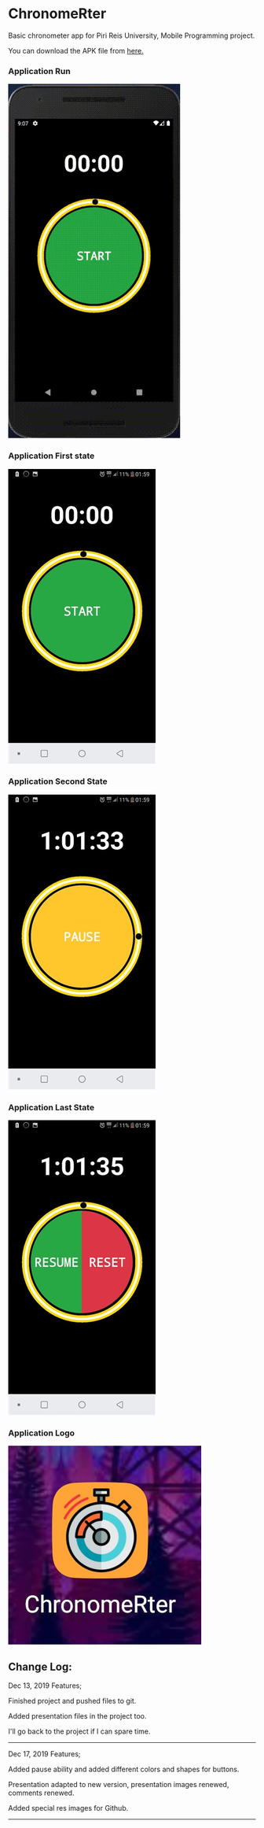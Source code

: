# ChronomeRter
Basic chronometer app for Piri Reis University, Mobile Programming project.

You can download the APK file from [here.](https://github.com/MertKRC/ChronomeRter/raw/master/app/release/app-release.apk)

### Application Run
![ChronomeRter Run](https://raw.githubusercontent.com/MertKRC/ChronomeRter/master/Presentation/ChronomeRterPresentationVisuals/appWork/appWork.gif)

### Application First state
![ChronomeRter first state](https://raw.githubusercontent.com/MertKRC/ChronomeRter/master/Github/ReadmeImg/LowResImg/main.jpg)

### Application Second State
![ChronomeRter second state](https://raw.githubusercontent.com/MertKRC/ChronomeRter/master/Github/ReadmeImg/LowResImg/main2.jpg)

### Application Last State
![ChronomeRter second state](https://raw.githubusercontent.com/MertKRC/ChronomeRter/master/Github/ReadmeImg/LowResImg/main3.jpg)

### Application Logo
![ChronomeRter Logo](https://raw.githubusercontent.com/MertKRC/ChronomeRter/master/Github/ReadmeImg/icon.png)


Change Log:
-------------------------------
Dec 13, 2019 Features;

Finished project and pushed files to git.

Added presentation files in the project too.

I'll go back to the project if I can spare time.

-------------------------------
Dec 17, 2019 Features;

Added pause ability and added different colors and shapes for buttons.

Presentation adapted to new version, presentation images renewed, comments renewed.

Added special res images for Github.

-------------------------------

